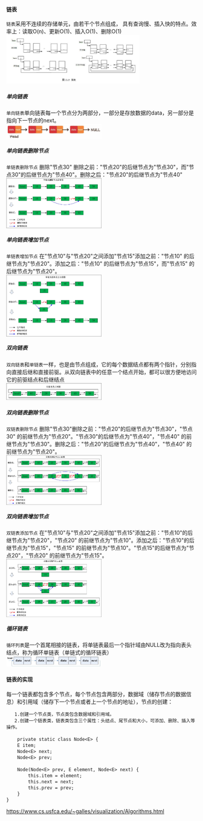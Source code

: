 #### 链表
`链表`采用不连续的存储单元，由若干个节点组成， 具有查询慢、插入快的特点。效率上：读取O(n)、更新O(1)、插入O(1)、删除O(1)
<br><img src="/img/2020082019351200.png" width="70%" hight="50%">
##### 单向链表
`单向链表`单向链表每一个节点分为两部分，一部分是存放数据的data，另一部分是指向下一节点的next。<br><img src="/img/123.jpg" width = "50%" height = "30%" alt="图片名称" align=center />
##### 单向链表删除节点
`单链表删除节点` 删除"节点30" 删除之前："节点20"的后继节点为"节点30"，而"节点30"的后继节点为"节点40"。删除之后："节点20"的后继节点为"节点40"<br><img src="/img/2020081320390000.jpg" width = "50%" height = "30%" alt="图片名称" align=center />
##### 单向链表增加节点
`单链表增加节点` 在"节点10"与"节点20"之间添加"节点15"添加之前："节点10" 的后继节点为"节点20"。添加之后："节点10" 的后继节点为"节点15"，而"节点15" 的后继节点为"节点20"。<br><img src="/img/2020081320430000.jpg" width = "50%" height = "30%" alt="图片名称" align=center />
##### 双向链表 
`双向链表`和`单链表`一样，也是由节点组成，它的每个数据结点都有两个指针，分别指向直接后继和直接前驱。从双向链表中的任意一个结点开始，都可以很方便地访问它的前驱结点和后继结点<br><img src="/img/2020081320326060.jpg" width="50%" hight="30%">
##### 双向链表删除节点 
`双链表删除节点` 删除"节点30"删除之前："节点20"的后继节点为"节点30"，"节点30" 的前继节点为"节点20"。"节点30"的后继节点为"节点40"，"节点40" 的前继节点为"节点30"。删除之后："节点20"的后继节点为"节点40"，"节点40" 的前继节点为"节点20"。<br><img src="/img/2020081320440000.jpg" width = "50%" height = "30%" alt="图片名称" align=center />
##### 双向链表增加节点 
`双链表添加节点` 在"节点10"与"节点20"之间添加"节点15"添加之前："节点10"的后继节点为"节点20"，"节点20" 的前继节点为"节点10"。添加之后："节点10"的后继节点为"节点15"，"节点15" 的前继节点为"节点10"。"节点15"的后继节点为"节点20"，"节点20" 的前继节点为"节点15"。<br><img src="/img/2020081320460000.jpg" width = "50%" height = "30%" alt="图片名称" align=center />
##### 循环链表 
`循环列表`是一个首尾相接的链表，将单链表最后一个指针域由NULL改为指向表头结点，称为循环单链表（单链式的循环链表）<br><img src="/img/2020081320185055.jpg" width="50%" hight="30%">

#### 链表的实现
每一个链表都包含多个节点，每个节点包含两部分，数据域（储存节点的数据信息）和引用域（储存下一个节点或者上一个节点的地址），节点的创建：

       1.创建一个节点类，节点类包含数据域和引用域。
       2.创建一个链表类，链表类包含三个属性：头结点、尾节点和大小，可添加、删除、插入等操作。
        
        private static class Node<E> {
        E item;
        Node<E> next;
        Node<E> prev;

        Node(Node<E> prev, E element, Node<E> next) {
            this.item = element;
            this.next = next;
            this.prev = prev;
        }
    }
https://www.cs.usfca.edu/~galles/visualization/Algorithms.html
